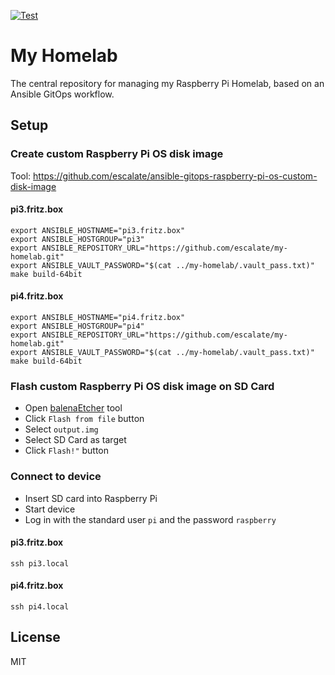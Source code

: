 [![Test](https://github.com/escalate/my-homelab/actions/workflows/test.yml/badge.svg?branch=master&event=push)](https://github.com/escalate/my-homelab/actions/workflows/test.yml)

# My Homelab

The central repository for managing my Raspberry Pi Homelab, based on an Ansible GitOps workflow.

## Setup

### Create custom Raspberry Pi OS disk image

Tool: https://github.com/escalate/ansible-gitops-raspberry-pi-os-custom-disk-image

#### pi3.fritz.box

```
export ANSIBLE_HOSTNAME="pi3.fritz.box"
export ANSIBLE_HOSTGROUP="pi3"
export ANSIBLE_REPOSITORY_URL="https://github.com/escalate/my-homelab.git"
export ANSIBLE_VAULT_PASSWORD="$(cat ../my-homelab/.vault_pass.txt)"
make build-64bit
```

#### pi4.fritz.box

```
export ANSIBLE_HOSTNAME="pi4.fritz.box"
export ANSIBLE_HOSTGROUP="pi4"
export ANSIBLE_REPOSITORY_URL="https://github.com/escalate/my-homelab.git"
export ANSIBLE_VAULT_PASSWORD="$(cat ../my-homelab/.vault_pass.txt)"
make build-64bit
```

### Flash custom Raspberry Pi OS disk image on SD Card

- Open [balenaEtcher](https://etcher.balena.io/) tool
- Click `Flash from file` button
- Select `output.img`
- Select SD Card as target
- Click `Flash!"` button

### Connect to device

- Insert SD card into Raspberry Pi
- Start device
- Log in with the standard user `pi` and the password `raspberry`

#### pi3.fritz.box

```
ssh pi3.local
```

#### pi4.fritz.box

```
ssh pi4.local
```

## License

MIT
